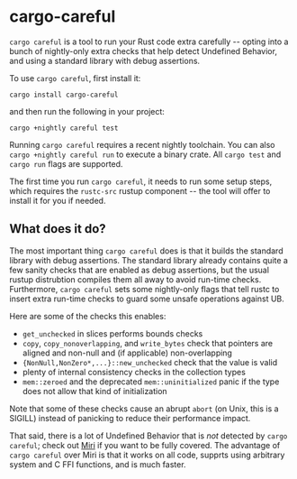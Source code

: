 # cargo-careful

`cargo careful` is a tool to run your Rust code extra carefully -- opting into a bunch of
nightly-only extra checks that help detect Undefined Behavior, and using a standard library with
debug assertions.

To use `cargo careful`, first install it:

```
cargo install cargo-careful
```

and then run the following in your project:

```
cargo +nightly careful test
```

Running `cargo careful` requires a recent nightly toolchain. You can also `cargo +nightly careful
run` to execute a binary crate. All `cargo test` and `cargo run` flags are supported.

The first time you run `cargo careful`, it needs to run some setup steps, which requires the
`rustc-src` rustup component -- the tool will offer to install it for you if needed.

## What does it do?

The most important thing `cargo careful` does is that it builds the standard library with debug
assertions. The standard library already contains quite a few sanity checks that are enabled as
debug assertions, but the usual rustup distrubtion compiles them all away to avoid run-time checks.
Furthermore, `cargo careful` sets some nightly-only flags that tell rustc to insert extra run-time
checks to guard some unsafe operations against UB.

Here are some of the checks this enables:

- `get_unchecked` in slices performs bounds checks
- `copy`, `copy_nonoverlapping`, and `write_bytes` check that pointers are aligned and non-null and
  (if applicable) non-overlapping
- `{NonNull,NonZero*,...}::new_unchecked` check that the value is valid
- plenty of internal consistency checks in the collection types
- `mem::zeroed` and the deprecated `mem::uninitialized` panic if the type does not allow that kind
  of initialization

Note that some of these checks cause an abrupt `abort` (on Unix, this is a SIGILL) instead of
panicking to reduce their performance impact.

That said, there is a lot of Undefined Behavior that is *not* detected by `cargo careful`; check out
[Miri](https://github.com/rust-lang/miri) if you want to be fully covered. The advantage of `cargo
careful` over Miri is that it works on all code, supprts using arbitrary system and C FFI functions,
and is much faster.
